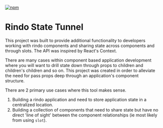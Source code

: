 [![npm][npm-badge]][npm-badge-url]

# Rindo State Tunnel

This project was built to provide additional functionality to developers working with rindo
components and sharing state across components and through slots. The API was inspired by React's Context.

There are many cases within component based application development where you will want to drill state down through props to children and children's children and so on. This project was created in order to alleviate the need for pass props deep through an application's component structure.

There are 2 primary use cases where this tool makes sense.
1. Building a rindo application and need to store application state in a centralized location.
2. Building a collection of components that need to share state but have no direct 'line of sight' between the component relationships (ie most likely from using `slot`).

[npm-badge]: https://img.shields.io/npm/v/@rindo/state-tunnel.svg
[npm-badge-url]: https://www.npmjs.com/package/@rindo/state-tunnel
